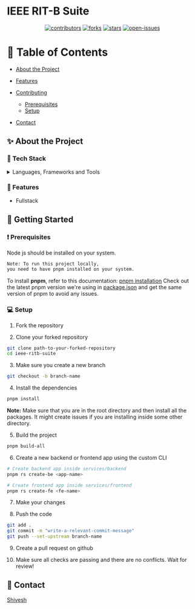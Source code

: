 # IEEE RIT-B Suite

<div align="center">

[![contributors]][contributors-url]
[![forks]][forks-url]
[![stars]][stars-url]
[![open-issues]][open-issues-url]

</div>

<!-- Table of Contents -->

# 📔 Table of Contents

- [About the Project](#about-the-project)
- [Features](#features)
- [Contributing](#getting-started)
  - [Prerequisites](#prerequisites)
  - [Setup](#setup)

- [Contact](#contact)

<!-- About the Project -->

## ✨ About the Project <a name="about-the-project"></a>

<!-- TechStack -->

### 🔮 Tech Stack <a name="tech-stack"></a>

<details>
  <summary>Languages, Frameworks and Tools</summary>
  <ul>
    <li>Node js</li>
    <li>Express</li>
    <li>MongoDB</li>
    <li>React</li>
    <li>Typescript</li>
    <li>Tailwind</li>
  </ul>
</details>

<!-- Features -->

### 🎯 Features <a name="features"></a>

- Fullstack

## 🧰 Getting Started <a name="getting-started"></a>

<!-- Prerequisites -->

### ❗ Prerequisites <a name="prerequisites"></a>

Node js should be installed on your system.

```txt
Note: To run this project locally,
you need to have pnpm installed on your system.
```

To install **pnpm**, refer to this documentation: [pnpm installation](https://pnpm.io/installation)
Check out the latest pnpm version we're using in [package.json](https://github.com/IEEE-Ritb-Website/ieee-ritb-suite/blob/main/package.json) and get the same version of pnpm to avoid any issues.

<!-- Setup -->

### 💻 Setup <a name="prerequisites"></a>

1. Fork the repository

2. Clone your forked repository

```bash
git clone path-to-your-forked-repository
cd ieee-ritb-suite
```

3. Make sure you create a new branch

```bash
git checkout -b branch-name
```

4. Install the dependencies

```bash
pnpm install
```

**Note:** Make sure that you are in the root directory and then install all the packages. It might create issues if you are installing inside some other directory.

5. Build the project

```bash
pnpm build-all
```

6. Create a new backend or frontend app using the custom CLI

```bash
# Create backend app inside services/backend
pnpm rs create-be <app-name>

# Create frontend app inside services/frontend
pnpm rs create-fe <fe-name>
```

7. Make your changes

8. Push the code

```bash
git add .
git commit -m "write-a-relevant-commit-message"
git push --set-upstream branch-name
```

9. Create a pull request on github

10. Make sure all checks are passing and there are no conflicts. Wait for review!

<!-- Contact -->

## 🤝 Contact <a name="contact"></a>

[Shivesh](https://github.com/TheShiveshNetwork)

<!-- MARKDOWN LINKS -->

[contributors]: https://img.shields.io/github/contributors/IEEE-Ritb-Website/ieee-ritb-suite
[contributors-url]: https://github.com/IEEE-Ritb-Website/ieee-ritb-suite/graphs/contributors
[forks]: https://img.shields.io/github/forks/IEEE-Ritb-Website/ieee-ritb-suite
[forks-url]: https://github.com/IEEE-Ritb-Website/ieee-ritb-suite/network/members
[stars]: https://img.shields.io/github/stars/IEEE-Ritb-Website/ieee-ritb-suite
[stars-url]: https://github.com/IEEE-Ritb-Website/ieee-ritb-suite/stargazers
[open-issues]: https://img.shields.io/github/issues/IEEE-Ritb-Website/ieee-ritb-suite
[open-issues-url]: https://github.com/IEEE-Ritb-Website/ieee-ritb-suite/issues/
